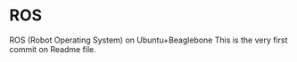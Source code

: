 # ROS
ROS (Robot Operating System) on Ubuntu+Beaglebone
This is the very first commit on Readme file.
